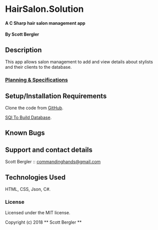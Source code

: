 # HairSalon.Solution

#### A C Sharp hair salon management app

#### By Scott Bergler

## Description
This app allows salon management to add and view details about stylists and their clients to the database.

### [Planning & Specifications](PLANNING.md)

## Setup/Installation Requirements
Clone the code from [GitHub](https://github.com/skillitzimberg/HairSalon.Solution).

[SQl To Build Database](DATABASESQL.md).

## Known Bugs

## Support and contact details
Scott Bergler :: commandinghands@gmail.com

## Technologies Used

HTML, CSS, Json, C#.

### License

Licensed under the MIT license.

Copyright (c) 2018 ** Scott Bergler **
